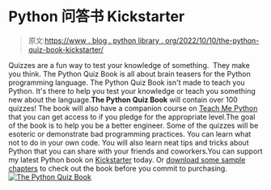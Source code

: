 # Python 问答书 Kickstarter

> 原文:[https://www . blog . python library . org/2022/10/10/the-python-quiz-book-kickstarter/](https://www.blog.pythonlibrary.org/2022/10/10/the-python-quiz-book-kickstarter/)

Quizzes are a fun way to test your knowledge of something.  They make you think. The Python Quiz Book is all about brain teasers for the Python programming language. The Python Quiz Book isn't made to teach you Python. It's there to help you test your knowledge or teach you something new about the language.**The Python Quiz Book** will contain over 100 quizzes! The book will also have a companion course on [Teach Me Python](https://teachmepython.com/) that you can get access to if you pledge for the appropriate level.The goal of the book is to help you be a better engineer. Some of the quizzes will be esoteric or demonstrate bad programming practices. You can learn what not to do in your own code. You will also learn neat tips and tricks about Python that you can share with your friends and coworkers.You can support my latest Python book on [Kickstarter](https://www.kickstarter.com/projects/driscollis/the-python-quiz-book) today. Or [download some sample chapters](https://www.dropbox.com/s/05piolsdyol93qd/pyquiz-preview.pdf?dl=0) to check out the book before you commit to purchasing.[![The Python Quiz Book](../Images/853d54dadef3bedbdd0d7f1fb9a5b66b.png)](https://www.kickstarter.com/projects/driscollis/the-python-quiz-book)